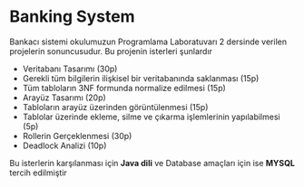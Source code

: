 # Banking System
Bankacı sistemi okulumuzun Programlama Laboratuvarı 2 dersinde verilen projelerin sonuncusudur. Bu projenin isterleri şunlardır
- Veritabanı Tasarımı (30p)
- Gerekli tüm bilgilerin ilişkisel bir veritabanında saklanması (15p)
- Tüm tabloların 3NF formunda normalize edilmesi (15p)
- Arayüz Tasarımı (20p)
- Tabloların arayüz üzerinden görüntülenmesi (15p)
- Tablolar üzerinde ekleme, silme ve çıkarma işlemlerinin yapılabilmesi (5p)
- Rollerin Gerçeklenmesi (30p)
- Deadlock Analizi (10p)

Bu isterlerin karşılanması için **Java dili** ve Database amaçları için ise **MYSQL** tercih edilmiştir
